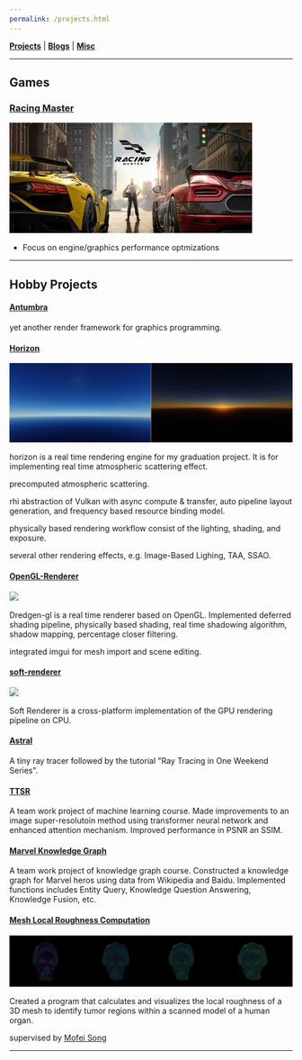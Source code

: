 ```yaml
---
permalink: /projects.html
---
```


[**Projects**](/projects.md) | [**Blogs**](/blogs.md) | [**Misc**](/misc.md)

---

## Games

### [Racing Master](https://www.racingmaster.game/)

![](figs/rm.jpg)

- Focus on engine/graphics performance optmizations

---

## Hobby Projects


#### [Antumbra](https://github.com/hanyangl5/antumbra)


yet another render framework for graphics programming.

#### [Horizon](https://github.com/hanyangl5/horizon)


![](https://github.com/hanyangl5/horizon/blob/main/docs/figs/samples/atmosphere.png?raw=true)

horizon is a real time rendering engine for my graduation project. It is for implementing real time atmospheric scattering effect.

precomputed atmospheric scattering.

rhi abstraction of Vulkan with async compute & transfer, auto pipeline layout generation, and frequency based resource binding model.

physically based rendering workflow consist of the lighting, shading, and exposure. 

several other rendering effects, e.g. Image-Based Lighing, TAA, SSAO.


#### [OpenGL-Renderer](https://github.com/hanyangl5/OpenGL-Renderer)


![](https://raw.githubusercontent.com/hanyangl5/Dredgen-gl/main/resources/figs/ex3_224.png?token=GHSAT0AAAAAACA5MFHX6OLSYPUXLRRYQSJAZDF44UQ)

Dredgen-gl is a real time renderer based on OpenGL. Implemented deferred shading pipeline, physically based shading, real time shadowing algorithm, shadow mapping, percentage closer filtering.

integrated imgui for mesh import and scene editing.


#### [soft-renderer](https://github.com/hanyangl5/soft-renderer)

![](https://github.com/v4vendeta/soft-renderer/raw/master/figs/output_224.png)

Soft Renderer is a cross-platform implementation of the GPU rendering pipeline on CPU.

#### [Astral](https://github.com/hanyangl5/Astral)

A tiny ray tracer followed by the tutorial "Ray Tracing in One Weekend Series".

#### [TTSR](https://github.com/Luciferbobo/TTSR_b2)

A team work project of machine learning course. Made improvements to an image super-resolutoin method using transformer neural network and enhanced attention mechanism. Improved performance in PSNR an SSIM.

#### [Marvel Knowledge Graph](https://github.com/hanyangl5/Marvel_KG)

A team work project of knowledge graph course. Constructed a knowledge graph for Marvel heros using data from Wikipedia and Baidu. Implemented functions includes Entity Query, Knowledge Question Answering, Knowledge Fusion, etc.

#### [Mesh Local Roughness Computation](https://github.com/hanyangl5/MeshLocalRoughness)

![](https://github.com/hanyangl5/MeshLocalRoughness/raw/main/figs/venus.png)

Created a program that calculates and visualizes the local roughness of a 3D mesh to identify tumor regions within a scanned model of a human organ.

supervised by [Mofei Song](http://palm.seu.edu.cn/smf/index.html)

---